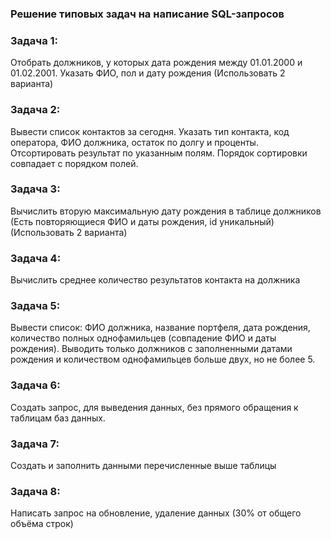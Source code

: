 ### Решение типовых задач на написание SQL-запросов


### Задача 1:
Отобрать должников, у которых дата рождения между 01.01.2000 и 01.02.2001. Указать ФИО, пол и дату рождения (Использовать 2 варианта)

### Задача 2:
Вывести список контактов за сегодня. Указать тип контакта, код оператора, ФИО должника, остаток по долгу и проценты. Отсортировать результат по указанным полям. Порядок сортировки совпадает с порядком полей.
 
### Задача 3:
Вычислить вторую максимальную дату рождения в таблице должников (Есть повторяющиеся ФИО и даты рождения, id уникальный) (Использовать 2 варианта)

### Задача 4:
Вычислить среднее количество результатов контакта на должника

### Задача 5:
Вывести список: ФИО должника, название портфеля, дата рождения, количество полных однофамильцев (совпадение ФИО и даты рождения). Выводить только должников с заполненными датами рождения и количеством однофамильцев больше двух, но не более 5. 

### Задача 6:
Создать запрос, для выведения данных, без прямого обращения к таблицам баз данных. 

### Задача 7:
Создать и заполнить данными перечисленные выше таблицы

### Задача 8:
Написать запрос на обновление, удаление данных (30% от общего объёма строк)
